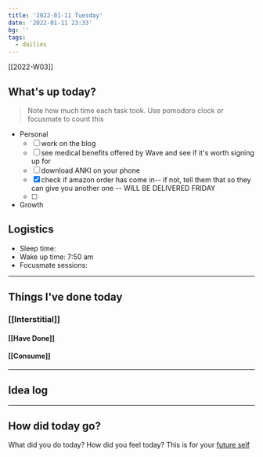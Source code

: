 ```yaml
---
title: '2022-01-11 Tuesday'
date: '2022-01-11 23:33'
bg: '' 
tags:
  - dailies
---
```


[[2022-W03]]

## What's up today?
> Note how much time each task took. Use pomodoro clock or focusmate to count this
- Personal
	- [ ] work on the blog
	- [ ] see medical benefits offered by Wave and see if it's worth signing up for
	- [ ] download ANKI on your phone
	- [x] check if amazon order has come in-- if not, tell them that so they can give you another one -- WILL BE DELIVERED FRIDAY
	- [ ] 
- Growth

## Logistics
- Sleep time:
- Wake up time: 7:50 am
- Focusmate sessions: 

___________________________
## Things I've done today

### [[Interstitial]]

#### [[Have Done]]

#### [[Consume]]

___________________________

## Idea log

___________________________
## How did today go?
What did you do today? How did you feel today? This is for your [future self](https://sive.rs/dj)